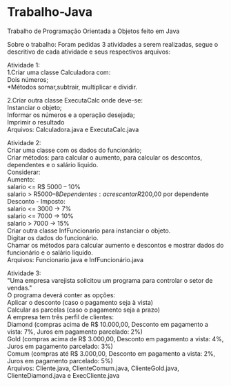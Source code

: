 # Trabalho-Java
Trabalho de Programação Orientada a Objetos feito em Java

Sobre o trabalho:
Foram pedidas 3 atividades a serem realizadas, segue o descritivo de cada atividade e seus respectivos arquivos:

Atividade 1:  
1.Criar uma classe Calculadora com:  
    Dois números;  
    *Métodos somar,subtrair, multiplicar e dividir.  
    
2.Criar outra classe ExecutaCalc onde deve-se:  
    Instanciar o objeto;  
    Informar os números e a operação desejada;  
    Imprimir o resultado  
Arquivos: Calculadora.java e ExecutaCalc.java  

Atividade 2:  
Criar uma classe com os dados do funcionário;  
Criar métodos: para calcular o aumento, para calcular os descontos, dependentes e o salário liquido.  
Considerar:  
Aumento:  
    salario <= R$ 5000 – 10%  
    salario > R$5000 – 8%  
Dependentes:  
    acrescentar R$200,00 por dependente  
Desconto - Imposto:  
    salario <= 3000 -> 7%  
    salario <= 7000 -> 10%  
    salario > 7000 -> 15%  
Criar outra classe InfFuncionario para instanciar o objeto.  
Digitar os dados do funcionário.  
Chamar os métodos para calcular aumento e descontos e mostrar dados do funcionário e o salário líquido.  
Arquivos: Funcionario.java e InfFuncionário.java  

Atividade 3:  
"Uma empresa varejista solicitou um programa para controlar o setor de vendas."  
O programa deverá conter as opções:  
    Aplicar o desconto (caso o pagamento seja à vista)  
    Calcular as parcelas (caso o pagamento seja a prazo)  
A empresa tem três perfil de clientes:  
    Diamond (compras acima de R$ 10.000,00, Desconto em pagamento a vista: 7%, Juros em pagamento parcelado: 2%)  
    Gold (compras acima de R$ 3.000,00, Desconto em pagamento a vista: 4%, Juros em pagamento parcelado: 3%)  
    Comum (compras até R$ 3.000,00, Desconto em pagamento a vista: 2%, Juros em pagamento parcelado: 5%)  
Arquivos: Cliente.java, ClienteComum.java, ClienteGold.java, ClienteDiamond.java e ExecCliente.java  

